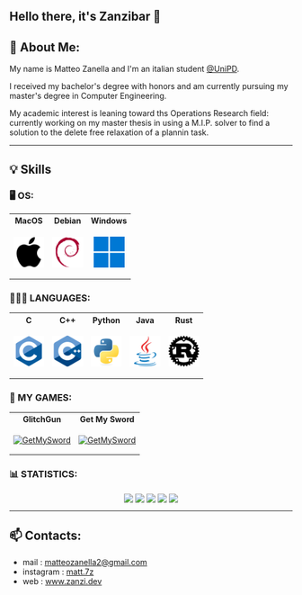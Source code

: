 ## Hello there, it's Zanzibar 👋

## 👤 About Me:

My name is Matteo Zanella and I'm an italian student <a href="https://www.dei.unipd.it/home-page" target="_blank">@UniPD</a>.

I received my bachelor's degree with honors and am currently pursuing my master's degree in Computer Engineering.

My academic interest is leaning toward ths Operations Research field: currently working on my master thesis in using a M.I.P. solver to find a solution to the delete free relaxation of a plannin task.

---

## 💡 Skills

### 🖥️ OS:

<div align="center">
          <table>
                    <tr>
                              <th>MacOS</th>
                              <th>Debian</th>
                              <th>Windows</th>
                    </tr>
                    <tr>
                              <td><p align="center"><img src="https://github.com/devicons/devicon/blob/master/icons/apple/apple-original.svg" title="MacOS" alt="MacOS" width="55" height="55"/></p></td>
                              <td><p align="center"><img src="https://github.com/devicons/devicon/blob/master/icons/debian/debian-original.svg" title="Debian" alt="Debian" width="55" height="55"/></p></td>
                              <td><p align="center"><img src="https://github.com/devicons/devicon/blob/master/icons/windows11/windows11-original.svg" title="Windows" alt="Windows" width="55" height="55"/></p></td>
                    </tr>
          </table>
</div>

### 👨🏻‍💻 LANGUAGES:

<div align="center">
          <table>
                    <tr>
                              <th>C</th>
                              <th>C++</th>
                              <th>Python</th>
                              <th>Java</th>
                              <th>Rust</th>
                    </tr>
                    <tr>
                              <td><p align="center"><img src="https://github.com/devicons/devicon/blob/master/icons/c/c-original.svg" title="C" alt="C" width="55" height="55"/></p></td>
                              <td><p align="center"><img src="https://github.com/devicons/devicon/blob/master/icons/cplusplus/cplusplus-original.svg" title="C++" alt="C++" width="55" height="55"/></p></td>
                              <td><p align="center"><img src="https://github.com/devicons/devicon/blob/master/icons/python/python-original.svg" title="Python" alt="Python" width="55" height="55"/></p></td>
                              <td><p align="center"><img src="https://github.com/devicons/devicon/blob/master/icons/java/java-original.svg" title="Java" alt="Java" width="55" height="55"/></p></td>
                              <td><p align="center"><img src="https://github.com/devicons/devicon/blob/master/icons/rust/rust-original.svg" title="Rust" alt="Rust" width="55" height="55"/></p></td>
                    </tr>
          </table>
</div>

### 👾 MY GAMES:
<div align="center">
          <table>
                    <tr>
                              <th>GlitchGun</th>
                              <th>Get My Sword</th>
                    </tr>
                    <tr>
                              <td><p align="center"><a href="https://ricksrick.itch.io/glitchgun"><img src="https://ricksrick.github.io/static/21a34148a50ea747bab769984cfb641a/59b41/GlitchgunCover.webp" title="GetMySword" alt="GetMySword" width="100"/></a></p></td>
                              <td><p align="center"><a href="https://ricksrick.itch.io/get-my-sword"><img src="https://ricksrick.github.io/static/6bb30e2352197f829dc28daafd9478af/59b41/getMySwordCover.webp" title="GetMySword" alt="GetMySword" width="100"/></a></p></td>
                    </tr>
          </table>
</div>

### 📊 STATISTICS:

<div align="center">
          <img align="center" src="http://github-profile-summary-cards.vercel.app/api/cards/stats?username=Zanzibarr&theme=transparent" height="180em" />
          <img align="center" src="http://github-profile-summary-cards.vercel.app/api/cards/most-commit-language?username=Zanzibarr&theme=transparent&exclude=html,CSS,Jupyter%20Notebook" height="180em" />
          <img align="center" src="http://github-profile-summary-cards.vercel.app/api/cards/repos-per-language?username=Zanzibarr&theme=transparent&exclude=html,CSS,Jupyter%20Notebook" height="180em" />
          <img align="center" src="http://github-profile-summary-cards.vercel.app/api/cards/productive-time?username=Zanzibarr&theme=transparent&utcOffset=2" height="180em" />
          <img align="center" src="http://github-profile-summary-cards.vercel.app/api/cards/profile-details?username=Zanzibarr&theme=transparent" height="180em" />
</div>

---

## 📫 Contacts:

<ul>
          <li> mail : <a href="mailto:matteozanella2@gmail.com"> matteozanella2@gmail.com </a></li>
          <li> instagram : <a href="https://www.instagram.com/matt.7z">matt.7z</a></li>
          <li> web : <a href="https://www.zanzi.dev">www.zanzi.dev</a></li>
</ul>

